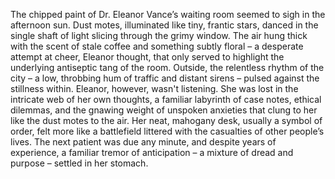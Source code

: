 The chipped paint of Dr. Eleanor Vance’s waiting room seemed to sigh in the afternoon sun.  Dust motes, illuminated like tiny, frantic stars, danced in the single shaft of light slicing through the grimy window.  The air hung thick with the scent of stale coffee and something subtly floral – a desperate attempt at cheer, Eleanor thought, that only served to highlight the underlying antiseptic tang of the room.  Outside, the relentless rhythm of the city – a low, throbbing hum of traffic and distant sirens – pulsed against the stillness within.  Eleanor, however, wasn't listening.  She was lost in the intricate web of her own thoughts, a familiar labyrinth of case notes, ethical dilemmas, and the gnawing weight of unspoken anxieties that clung to her like the dust motes to the air.  Her neat, mahogany desk, usually a symbol of order, felt more like a battlefield littered with the casualties of other people’s lives.  The next patient was due any minute, and despite years of experience, a familiar tremor of anticipation – a mixture of dread and purpose – settled in her stomach.
